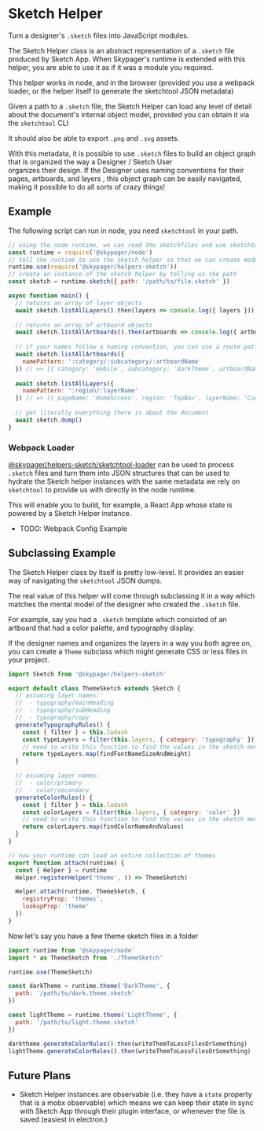# Sketch Helper 

Turn a designer's `.sketch` files into JavaScript modules.

The Sketch Helper class is an abstract representation of a `.sketch` file produced by Sketch App.  When Skypager's runtime is extended with this helper,
you are able to use it as if it was a module you required.

This helper works in node, and in the browser (provided you use a webpack loader, or the helper itself to generate the sketchtool JSON metadata)

Given a path to a `.sketch` file, the Sketch Helper can load any level of detail about the document's internal object model, provided you can obtain it via the `sketchtool` CLI

It should also be able to export `.png` and `.svg` assets.

With this metadata, it is possible to use `.sketch` files to build an object graph that is organized the way a Designer / Sketch User  
organizes their design.  If the Designer uses naming conventions for their pages, artboards, and layers , this object graph can be easily navigated, making it possible to do all sorts of crazy things!


## Example

The following script can run in node, you need `sketchtool` in your path.

```javascript
// using the node runtime, we can read the sketchfiles and use sketchtool directly.
const runtime = require('@skypager/node')
// tell the runtime to use the sketch helper so that we can create modules to represent them
runtime.use(require('@skypager/helpers-sketch'))
// create an instance of the sketch helper by telling us the path
const sketch = runtime.sketch({ path: '/path/to/file.sketch' }) 

async function main() {
  // returns an array of layer objects
  await sketch.listAllLayers().then(layers => console.log({ layers }))
  
  // returns an array of artboard objects
  await sketch.listAllArtboards().then(artboards => console.log({ artboards }))
  
  // if your names follow a naming convention, you can use a route pattern to extract them as attributes 
  await sketch.listAllArtboards({
    namePattern: ':category/:subcategory/:artboardName'
  }) // => [{ category: 'mobile', subcategory: 'darkTheme', artboardName: 'HomeScreen', ...restOfSketchToolArtboardAttributes }]
  
  await sketch.listAllLayers({
    namePattern: ':region/:layerName'
  }) // => [{ pageName: 'HomeScreen', region: 'TopNav', layerName: 'CurrentUser', ...restOfSketchToolArtboardAttributes }]
  
  // get literally everything there is about the document
  await sketch.dump()
}
```

### Webpack Loader

[@skypager/helpers-sketch/sketchtool-loader](./sketchtool-loader.js) can be used to process `.sketch` files and turn them
into JSON structures that can be used to hydrate the Sketch helper instances with the same metadata we rely on `sketchtool` to provide us with 
directly in the node runtime. 

This will enable you to build, for example, a React App whose state is powered by a Sketch Helper instance.

- TODO: Webpack Config Example

## Subclassing Example

The Sketch Helper class by itself is pretty low-level.  It provides an easier way of navigating the `sketchtool` JSON dumps.

The real value of this helper will come through subclassing it in a way which matches the mental model of the designer who created the `.sketch` file.

For example, say you had a `.sketch` template which consisted of an artboard that had a color palette, and typography display.  

If the designer names and organizes the layers in a way you both agree on, you can create a `Theme` subclass which might generate CSS or less files in your project.

```javascript
import Sketch from '@skypager/helpers-sketch'

export default class ThemeSketch extends Sketch {
  // assuming layer names:
  //  - typography/mainHeading
  //  - typography/subHeading
  //  - typography/copy
  generateTypographyRules() {
    const { filter } = this.lodash
    const typeLayers = filter(this.layers, { category: 'typography' })
    // need to write this function to find the values in the sketch metadata
    return typeLayers.map(findFontNameSizeAndWeight)
  }  

  // assuming layer names:
  //  - color/primary
  //  - color/secondary
  generateColorRules() {
    const { filter } = this.lodash
    const colorLayers = filter(this.layers, { category: 'color' })
    // need to write this function to find the values in the sketch metadata
    return colorLayers.map(findColorNameAndValues)   
  }
}

// now your runtime can load an entire collection of themes 
export function attach(runtime) {
  const { Helper } = runtime
  Helper.registerHelper('theme', () => ThemeSketch)

  Helper.attach(runtime, ThemeSketch, {
    registryProp: 'themes',
    lookupProp: 'theme'
  }) 
}
```

Now let's say you have a few theme sketch files in a folder

```javascript
import runtime from '@skypager/node'
import * as ThemeSketch from './ThemeSketch'

runtime.use(ThemeSketch)

const darkTheme = runtime.theme('DarkTheme', {
  path: '/path/to/dark.theme.sketch' 
})

const lightTheme = runtime.theme('LightTheme', {
  path: '/path/to/light.theme.sketch' 
})

darktheme.generateColorRules().then(writeThemToLessFilesOrSomething)
lightTheme.generateColorRules().then(writeThemToLessFilesOrSomething)
```

## Future Plans

- Sketch Helper instances are observable (i.e. they have a `state` property that is a mobx observable) which means we can keep their state in sync with Sketch App through their plugin interface, or whenever the file is saved (easiest in electron.)
